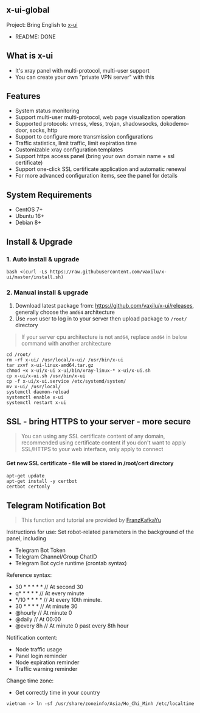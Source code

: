 ## x-ui-global

Project: Bring English to [x-ui](https://github.com/vaxilu/x-ui)
- README: DONE

## What is x-ui

- It's xray panel with multi-protocol, multi-user support
- You can create your own "private VPN server" with this

## Features

- System status monitoring
- Support multi-user multi-protocol, web page visualization operation
- Supported protocols: vmess, vless, trojan, shadowsocks, dokodemo-door, socks, http
- Support to configure more transmission configurations
- Traffic statistics, limit traffic, limit expiration time
- Customizable xray configuration templates
- Support https access panel (bring your own domain name + ssl certificate)
- Support one-click SSL certificate application and automatic renewal
- For more advanced configuration items, see the panel for details

## System Requirements

- CentOS 7+
- Ubuntu 16+
- Debian 8+

## Install & Upgrade

### 1. Auto install & upgrade

```
bash <(curl -Ls https://raw.githubusercontent.com/vaxilu/x-ui/master/install.sh)
```
### 2. Manual install & upgrade

1. Download latest package from: https://github.com/vaxilu/x-ui/releases, generally choose the `amd64` architecture
2. Use `root` user to log in to your server then upload package to `/root/` directory

> If your server cpu architecture is not `amd64`, replace `amd64` in below command with another architecture

```
cd /root/
rm -rf x-ui/ /usr/local/x-ui/ /usr/bin/x-ui
tar zxvf x-ui-linux-amd64.tar.gz
chmod +x x-ui/x-ui x-ui/bin/xray-linux-* x-ui/x-ui.sh
cp x-ui/x-ui.sh /usr/bin/x-ui
cp -f x-ui/x-ui.service /etc/systemd/system/
mv x-ui/ /usr/local/
systemctl daemon-reload
systemctl enable x-ui
systemctl restart x-ui
```
## SSL - bring HTTPS to your server - more secure

> You can using any SSL certificate content of any domain, recommended using certificate content if you don't want to apply SSL/HTTPS to your web interface, only apply to connect

#### Get new SSL certificate - file will be stored in /root/cert directory
```
apt-get update
apt-get install -y certbot
certbot certonly
```
## Telegram Notification Bot

> This function and tutorial are provided by [FranzKafkaYu](https://github.com/FranzKafkaYu)

Instructions for use: Set robot-related parameters in the background of the panel, including

- Telegram Bot Token
- Telegram Channel/Group ChatID
- Telegram Bot cycle runtime (crontab syntax)

Reference syntax:

- 30 * * * * * // At second 30
- q* * * * * // At every minute
- */10 * * * * // At every 10th minute.
- 30 * * * * // At minute 30
- @hourly // At minute 0
- @daily // At 00:00
- @every 8h // At minute 0 past every 8th hour

Notification content:
- Node traffic usage
- Panel login reminder
- Node expiration reminder
- Traffic warning reminder

Change time zone:

- Get correctly time in your country

```
vietnam -> ln -sf /usr/share/zoneinfo/Asia/Ho_Chi_Minh /etc/localtime
```